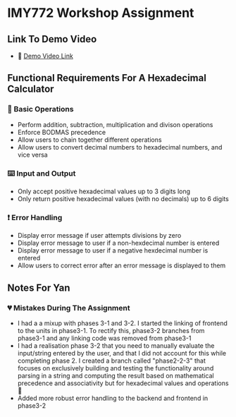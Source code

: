 # IMY772 Workshop Assignment

## Link To Demo Video
- 🔗 [Demo Video Link](https://drive.google.com/file/d/1IJt2Cb6yn9_yQmzRVTTjJEevQCksLMW_/view?usp=sharing)

## Functional Requirements For A Hexadecimal Calculator
### 🧮 Basic Operations
- Perform addition, subtraction, multiplication and divison operations
- Enforce BODMAS precedence
- Allow users to chain together different operations
- Allow users to convert decimal numbers to hexadecimal numbers, and vice versa

### ⌨️ Input and Output
- Only accept positive hexadecimal values up to 3 digits long
- Only return positive hexadecimal values (with no decimals) up to 6 digits

### ❗ Error Handling
- Display error message if user attempts divisions by zero
- Display error message to user if a non-hexdecimal number is entered
- Display error message to user if a negative hexdecimal number is entered
- Allow users to correct error after an error message is displayed to them

## Notes For Yan
### 💔 Mistakes During The Assignment
- I had a a mixup with phases 3-1 and 3-2. I started the linking of frontend to the units in phase3-1. To rectify this, phase3-2 branches from phase3-1 and any linking code was removed from phase3-1
- I had a realisation phase 3-2 that you need to manually evaluate the input/string entered by the user, and that I did not account for this while completing phase 2. I created a branch called "phase2-2-3" that focuses on exclusively building and testing the functionality around parsing in a string and computing the result based on mathematical precedence and associativity but for hexadecimal values and operations 🫠
- Added more robust error handling to the backend and frontend in phase3-2
